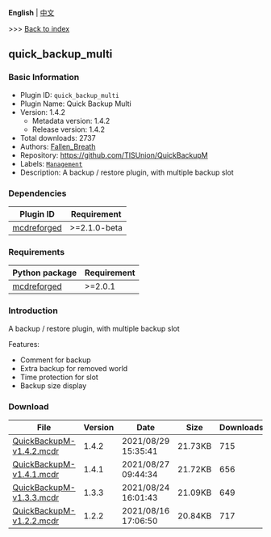 **English** | [中文](readme-zh_cn.md)

\>\>\> [Back to index](/readme.md)

## quick_backup_multi

### Basic Information

- Plugin ID: `quick_backup_multi`
- Plugin Name: Quick Backup Multi
- Version: 1.4.2
  - Metadata version: 1.4.2
  - Release version: 1.4.2
- Total downloads: 2737
- Authors: [Fallen_Breath](https://github.com/Fallen-Breath)
- Repository: https://github.com/TISUnion/QuickBackupM
- Labels: [`Management`](/labels/management/readme.md)
- Description: A backup / restore plugin, with multiple backup slot

### Dependencies

| Plugin ID | Requirement |
| --- | --- |
| [mcdreforged](https://github.com/Fallen-Breath/MCDReforged) | \>=2.1.0-beta |

### Requirements

| Python package | Requirement |
| --- | --- |
| [mcdreforged](https://pypi.org/project/mcdreforged) | \>=2.0.1 |

### Introduction

A backup / restore plugin, with multiple backup slot

Features:

- Comment for backup
- Extra backup for removed world
- Time protection for slot
- Backup size display

### Download

| File | Version | Date | Size | Downloads | Operations |
| --- | --- | --- | --- | --- | --- |
| [QuickBackupM-v1.4.2.mcdr](https://github.com/TISUnion/QuickBackupM/releases/tag/v1.4.2) | 1.4.2 | 2021/08/29 15:35:41 | 21.73KB | 715 | [Download](https://github.com/TISUnion/QuickBackupM/releases/download/v1.4.2/QuickBackupM-v1.4.2.mcdr) |
| [QuickBackupM-v1.4.1.mcdr](https://github.com/TISUnion/QuickBackupM/releases/tag/v1.4.1) | 1.4.1 | 2021/08/27 09:44:34 | 21.72KB | 656 | [Download](https://github.com/TISUnion/QuickBackupM/releases/download/v1.4.1/QuickBackupM-v1.4.1.mcdr) |
| [QuickBackupM-v1.3.3.mcdr](https://github.com/TISUnion/QuickBackupM/releases/tag/v1.3.3) | 1.3.3 | 2021/08/24 16:01:43 | 21.09KB | 649 | [Download](https://github.com/TISUnion/QuickBackupM/releases/download/v1.3.3/QuickBackupM-v1.3.3.mcdr) |
| [QuickBackupM-v1.2.2.mcdr](https://github.com/TISUnion/QuickBackupM/releases/tag/v1.2.2) | 1.2.2 | 2021/08/16 17:06:50 | 20.84KB | 717 | [Download](https://github.com/TISUnion/QuickBackupM/releases/download/v1.2.2/QuickBackupM-v1.2.2.mcdr) |

